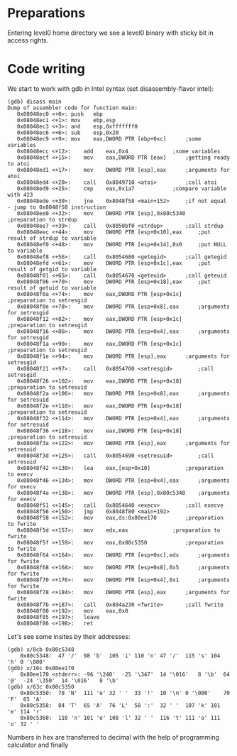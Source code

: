 # Preparations

Entering level0 home directory we see a level0 binary with sticky bit in access rights.

# Code writing

We start to work with gdb in Intel syntax (set disassembly-flavor intel):

	(gdb) disass main
	Dump of assembler code for function main:
	   0x08048ec0 <+0>:	push   ebp
	   0x08048ec1 <+1>:	mov    ebp,esp
	   0x08048ec3 <+3>:	and    esp,0xfffffff0
	   0x08048ec6 <+6>:	sub    esp,0x20
	   0x08048ec9 <+9>:	mov    eax,DWORD PTR [ebp+0xc]		;some variables
	   0x08048ecc <+12>:	add    eax,0x4				;some variables
	   0x08048ecf <+15>:	mov    eax,DWORD PTR [eax]		;getting ready to atoi
	   0x08048ed1 <+17>:	mov    DWORD PTR [esp],eax		;arguments for atoi
	   0x08048ed4 <+20>:	call   0x8049710 <atoi>			;call atoi
	   0x08048ed9 <+25>:	cmp    eax,0x1a7			;compare variable with 423
	   0x08048ede <+30>:	jne    0x8048f58 <main+152>		;if not equal - jump to 0x8048f58 instruction
	   0x08048ee0 <+32>:	mov    DWORD PTR [esp],0x80c5348	;preparation to strdup
	   0x08048ee7 <+39>:	call   0x8050bf0 <strdup>		;call strdup
	   0x08048eec <+44>:	mov    DWORD PTR [esp+0x10],eax		;put result of strdup to variable
	   0x08048ef0 <+48>:	mov    DWORD PTR [esp+0x14],0x0		;put NULL to variable
	   0x08048ef8 <+56>:	call   0x8054680 <getegid>		;call getegid
	   0x08048efd <+61>:	mov    DWORD PTR [esp+0x1c],eax		;put result of getgid to variable
	   0x08048f01 <+65>:	call   0x8054670 <geteuid>		;call geteuid
	   0x08048f06 <+70>:	mov    DWORD PTR [esp+0x18],eax		;put result of getuid to variable
	   0x08048f0a <+74>:	mov    eax,DWORD PTR [esp+0x1c]		;preparation to setresgid
	   0x08048f0e <+78>:	mov    DWORD PTR [esp+0x8],eax		;arguments for setresgid
	   0x08048f12 <+82>:	mov    eax,DWORD PTR [esp+0x1c]		;preparation to setresgid
	   0x08048f16 <+86>:	mov    DWORD PTR [esp+0x4],eax		;arguments for setresgid
	   0x08048f1a <+90>:	mov    eax,DWORD PTR [esp+0x1c]		;preparation to setresgid
	   0x08048f1e <+94>:	mov    DWORD PTR [esp],eax		;arguments for setresgid
	   0x08048f21 <+97>:	call   0x8054700 <setresgid>		;call setresgid
	   0x08048f26 <+102>:	mov    eax,DWORD PTR [esp+0x18]		;preparation to setresuid
	   0x08048f2a <+106>:	mov    DWORD PTR [esp+0x8],eax		;arguments for setresuid
	   0x08048f2e <+110>:	mov    eax,DWORD PTR [esp+0x18]		;preparation to setresuid
	   0x08048f32 <+114>:	mov    DWORD PTR [esp+0x4],eax		;arguments for setresuid
	   0x08048f36 <+118>:	mov    eax,DWORD PTR [esp+0x18]		;preparation to setresuid
	   0x08048f3a <+122>:	mov    DWORD PTR [esp],eax		;arguments for setresuid
	   0x08048f3d <+125>:	call   0x8054690 <setresuid>		;call setresuid
	   0x08048f42 <+130>:	lea    eax,[esp+0x10]			;preparation to execv
	   0x08048f46 <+134>:	mov    DWORD PTR [esp+0x4],eax		;arguments for execv
	   0x08048f4a <+138>:	mov    DWORD PTR [esp],0x80c5348	;arguments for execv
	   0x08048f51 <+145>:	call   0x8054640 <execv>		;call execve
	   0x08048f56 <+150>:	jmp    0x8048f80 <main+192>
	   0x08048f58 <+152>:	mov    eax,ds:0x80ee170			;preparation to fwrite
	   0x08048f5d <+157>:	mov    edx,eax				;preparation to fwrite
	   0x08048f5f <+159>:	mov    eax,0x80c5350			;preparation to fwrite
	   0x08048f64 <+164>:	mov    DWORD PTR [esp+0xc],edx		;arguments for fwrite
	   0x08048f68 <+168>:	mov    DWORD PTR [esp+0x8],0x5		;arguments for fwrite
	   0x08048f70 <+176>:	mov    DWORD PTR [esp+0x4],0x1		;arguments for fwrite
	   0x08048f78 <+184>:	mov    DWORD PTR [esp],eax		;arguments for fwrite
	   0x08048f7b <+187>:	call   0x804a230 <fwrite>		;call fwrite
	   0x08048f80 <+192>:	mov    eax,0x0
	   0x08048f85 <+197>:	leave
	   0x08048f86 <+198>:	ret

Let's see some insites by their addresses:

	(gdb) x/8cb 0x80c5348
		0x80c5348:	47 '/'	98 'b'	105 'i'	110 'n'	47 '/'	115 's'	104 'h'	0 '\000'
	(gdb) x/16c 0x80ee170
		0x80ee170 <stderr>:	-96 '\240'	-25 '\347'	14 '\016'	8 '\b'	64 '@'	-24 '\350'	14 '\016'	8 '\b'
	(gdb) x/63c 0x80c5350
		0x80c5350:	78 'N'	111 'o'	32 ' '	33 '!'	10 '\n'	0 '\000'	70 'F'	65 'A'
		0x80c5358:	84 'T'	65 'A'	76 'L'	58 ':'	32 ' '	107 'k'	101 'e'	114 'r'
		0x80c5360:	110 'n'	101 'e'	108 'l'	32 ' '	116 't'	111 'o'	111 'o'	32 ' '

Numbers in hex are transferred to decimal with the help of programming calculator and finally